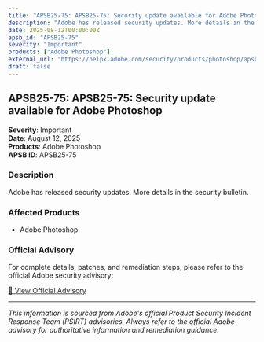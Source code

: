 ```yaml
---
title: "APSB25-75: APSB25-75: Security update available for Adobe Photoshop"
description: "Adobe has released security updates. More details in the security bulletin."
date: 2025-08-12T00:00:00Z
apsb_id: "APSB25-75"
severity: "Important"
products: ["Adobe Photoshop"]
external_url: "https://helpx.adobe.com/security/products/photoshop/apsb25-75.html"
draft: false
---
```


## APSB25-75: APSB25-75: Security update available for Adobe Photoshop

**Severity**: Important  
**Date**: August 12, 2025  
**Products**: Adobe Photoshop  
**APSB ID**: APSB25-75

### Description

Adobe has released security updates. More details in the security bulletin.

### Affected Products

- Adobe Photoshop


### Official Advisory

For complete details, patches, and remediation steps, please refer to the official Adobe security advisory:

[🔗 View Official Advisory](https://helpx.adobe.com/security/products/photoshop/apsb25-75.html)

---

*This information is sourced from Adobe's official Product Security Incident Response Team (PSIRT) advisories. Always refer to the official Adobe advisory for authoritative information and remediation guidance.*
